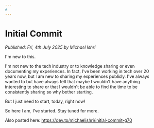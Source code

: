 ```yaml
---
# 
---
```


# Initial Commit

*Published: Fri, 4th July 2025 by Michael Ishri*

I'm new to this.

I'm not new to the tech industry or to knowledge sharing or even documenting my experiences. In fact, I've been working in tech over 20 years now, but I am new to sharing my experiences publicly. I've always wanted to but have always felt that maybe I wouldn't have anything interesting to share or that I wouldn't be able to find the time to be consistently sharing so why bother starting. 

But I just need to start, today, right now!

So here I am, I've started. Stay tuned for more.

Also posted here: https://dev.to/michaelishri/initial-commit-g70